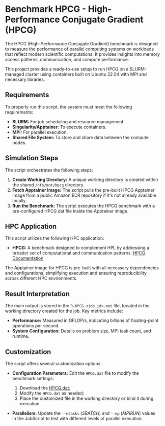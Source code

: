 # Benchmark HPCG - High-Performance Conjugate Gradient (HPCG)

The HPCG (High-Performance Conjugate Gradient) benchmark is designed to measure the performance of parallel computing systems on workloads that reflect modern scientific computations. It provides insights into memory access patterns, communication, and compute performance.

This project provides a ready-to-use setup to run HPCG on a SLURM-managed cluster using containers built on Ubuntu 22.04 with MPI and necessary libraries.

## Requirements

To properly run this script, the system must meet the following requirements:

- **SLURM:** For job scheduling and resource management.
- **Singularity/Apptainer:** To execute containers.
- **MPI:** For parallel execution.
- **Shared File System:** To store and share data between the compute nodes.

## Simulation Steps

The script orchestrates the following steps:

1. **Create Working Directory:** A unique working directory is created within the shared `/nfs/mnt/hpcg` directory.
2. **Fetch Apptainer Image:** The script pulls the pre-built HPCG Apptainer image from a public Amazon ECR repository if it's not already available locally.
3. **Run the Benchmark:** The script executes the HPCG benchmark with a pre-configured HPCG.dat file inside the Apptainer image.

## HPC Application

This script utilizes the following HPC application:

- **HPCG:** A benchmark designed to complement HPL by addressing a broader set of computational and communication patterns. [HPCG Documentation](https://www.hpcg-benchmark.org)

The Apptainer image for HPCG is pre-built with all necessary dependencies and configurations, simplifying execution and ensuring reproducibility across different HPC environments.

## Result Interpretation

The main output is stored in the `R-HPCG.<job_id>.out` file, located in the working directory created for the job. Key metrics include:

- **Performance:** Measured in GFLOP/s, indicating billions of floating-point operations per second.
- **System Configuration:** Details on problem size, MPI task count, and runtime.

## Customization

The script offers several customization options:

- **Configuration Parameters:** Edit the `HPCG.dat` file to modify the benchmark settings:

  1. Download the [HPCG.dat](https://omnivector-public-assets.s3.us-west-2.amazonaws.com/catalog/HPCG.dat);
  2. Modify the `HPCG.dat` as needed;
  3. Place the customized file in the working directory or bind it during execution.

- **Parallelism:** Update the `--ntasks` (_SBATCH_) and `--np` (_MPIRUN_) values in the JobScript to test with different levels of parallel execution.
